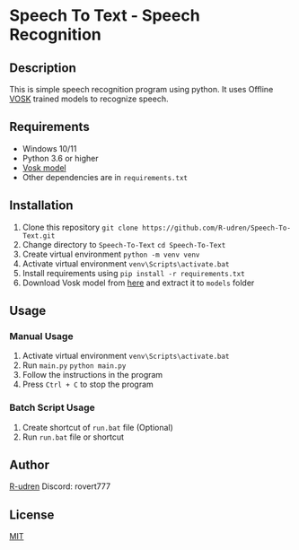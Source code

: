 # Speech To Text - Speech Recognition

## Description

This is simple speech recognition program using python. It uses Offline [VOSK](https://alphacephei.com/vosk/) trained
models to recognize speech.

## Requirements

- Windows 10/11
- Python 3.6 or higher
- [Vosk model](https://alphacephei.com/vosk/models)
- Other dependencies are in `requirements.txt`

## Installation

1. Clone this repository
   `git clone https://github.com/R-udren/Speech-To-Text.git`
2. Change directory to `Speech-To-Text`
   `cd Speech-To-Text`
3. Create virtual environment
   `python -m venv venv`
4. Activate virtual environment
   `venv\Scripts\activate.bat`
5. Install requirements using `pip install -r requirements.txt`
6. Download Vosk model from [here](https://alphacephei.com/vosk/models) and extract it to `models` folder

## Usage

### Manual Usage

1. Activate virtual environment
   `venv\Scripts\activate.bat`
2. Run `main.py`
   `python main.py`
3. Follow the instructions in the program
4. Press `Ctrl + C` to stop the program

### Batch Script Usage

1. Create shortcut of `run.bat` file (Optional)
2. Run `run.bat` file or shortcut

## Author

[R-udren](https://github.com/R-udren)
Discord: rovert777

## License

[MIT](https://choosealicense.com/licenses/mit/)
